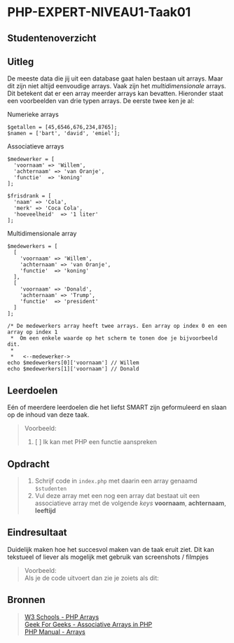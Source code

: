 # PHP-EXPERT-NIVEAU1-Taak01

## Studentenoverzicht

## Uitleg

De meeste data die jij uit een database gaat halen bestaan uit arrays. Maar dit zijn niet altijd eenvoudige arrays. Vaak zijn het _multidimensionale_ arrays. Dit betekent dat er een array meerder arrays kan bevatten. Hieronder staat een voorbeelden van drie typen arrays. De eerste twee ken je al:

Numerieke arrays
```
$getallen = [45,6546,676,234,8765];
$namen = ['bart', 'david', 'emiel'];
```
Associatieve arrays
```
$medewerker = [
  'voornaam' => 'Willem',
  'achternaam' => 'van Oranje',
  'functie'  => 'koning'
];

$frisdrank = [
  'naam' => 'Cola',
  'merk' => 'Coca Cola',
  'hoeveelheid'  => '1 liter'
];
```
Multidimensionale array
```
$medewerkers = [
  [
    'voornaam' => 'Willem',
    'achternaam' => 'van Oranje',
    'functie'  => 'koning'
  ],
  [
    'voornaam' => 'Donald',
    'achternaam' => 'Trump',
    'functie'  => 'president'
  ]
];

/* De medewerkers array heeft twee arrays. Een array op index 0 en een array op index 1
 *  Om een enkele waarde op het scherm te tonen doe je bijvoorbeeld dit.
 *
 *   <--medewerker->      
echo $medewerkers[0]['voornaam'] // Willem
echo $medewerkers[1]['voornaam'] // Donald

```


## Leerdoelen

Eén of meerdere leerdoelen die het liefst SMART zijn geformuleerd en slaan op de inhoud van deze taak.  
> Voorbeeld:
>
> 1. [ ] Ik kan met PHP een functie aanspreken

## Opdracht

> 1. Schrijf code in `index.php` met daarin een array genaamd `$studenten`
> 2. Vul deze array met een nog een array dat bestaat uit een associatieve array met de volgende _keys_ __voornaam__, __achternaam__, __leeftijd__

## Eindresultaat

Duidelijk maken hoe het succesvol maken van de taak eruit ziet. Dit kan tekstueel of liever als mogelijk met gebruik van screenshots / filmpjes  
> Voorbeeld:  
> Als je de code uitvoert dan zie je zoiets als dit:



## Bronnen

>[W3 Schools - PHP Arrays](https://www.w3schools.com/php/php_arrays_associative.asp)  
>[Geek For Geeks - Associative Arrays in PHP](https://www.geeksforgeeks.org/associative-arrays-in-php/)  
>[PHP Manual - Arrays](https://www.php.net/manual/en/language.types.array.php)  
